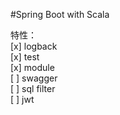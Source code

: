 #Spring Boot with Scala 

特性：  
[x] logback    
[x] test  
[x] module  
[ ] swagger   
[ ] sql filter  
[ ] jwt   